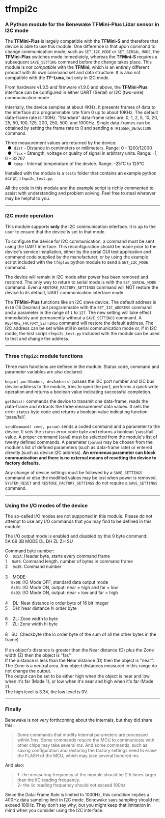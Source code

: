 # tfmpi2c
### A Python module for the Benewake TFMini-Plus Lidar sensor in I2C mode

The **TFMini-Plus** is largely compatible with the **TFMini-S** and therefore that device is able to use this module.  One difference is that upon command to change communication mode, such as `SET_I2C_MODE` or `SET_SERIAL_MODE`, the **TFMini-Plus** switches mode immediately, whereas the **TFMini-S** requires a subsequent `SAVE_SETTING` command before the change takes place.  This module is *not compatible* with the **TFMini**, which is an entirely different product with its own command set and data structure.  It is also not compatible with the **TF-Luna**, but only in I2C mode.

From hardware v1.3.5 and firmware v1.9.0 and above, the **TFMini-Plus** interface can be configured in either UART (Serial) or I2C (two-wire) communication mode

Internally, the device samples at about 4KHz.  It presents frames of data to the interface at a programmable rate from 0 up to about 10KHz.  The default data-frame rate is 100Hz.  "Standard" data-frame rates are: 0, 1, 2, 5, 10, 20, 25, 50, 100, 125, 200, 250, 500, and 1000Hz.  Single data-frames can be obtained by setting the frame rate to 0 and sending a `TRIGGER_DETECTION` command.

Three measurement values are returned by the device:
<br />&nbsp;&nbsp;&#9679;&nbsp;  `dist` - Distance in centimeters or millimeters. Range: 0 - 1200/12000
<br />&nbsp;&nbsp;&#9679;&nbsp;  `flux` - Strength, voltage or quality of signal in arbitrary units. Range: -1, 0 - 32767
<br />&nbsp;&nbsp;&#9679;&nbsp;  `temp` - Internal temperature of the device.  Range: -25°C to 125°C

Installed with the module is a `tests` folder that contains an example python script, `tfmpi2c_test.py`.

All the code in this module and the example script is richly commented to assist with understanding and problem solving.  Feel free to steal whatever may be helpful to you.
<hr />

### I2C mode operation

This module supports **only** the I2C communication interface.   It is up to the user to ensure that the device is set to that mode. 

To configure the device for I2C communication, a command must be sent using the UART interface.  This reconfiguration should be made prior to the device's service installation, either by the serial GUI test application and command code supplied by the manufacturer, or by using the example script included with the `tfmplus` python module to send a `SET_I2C_MODE` command.

The device will remain in I2C mode after power has been removed and restored.  The only way to return to serial mode is with the `SET_SERIAL_MODE` command.  Even a `RESTORE_FACTORY_SETTINGS` command will NOT restore the device to its default, UART communication interface mode.

The **TFMini-Plus** functions like an I2C slave device.  The default address is `0x10` (16 Decimal) but programmable with the `SET_I2C_ADDRESS` command and a parameter in the range of `1` to `127`.  The new setting will take effect immediately and permanently without a `SAVE_SETTINGS` command.  A `RESTORE_FACTORY_SETTINGS` command will restore the default address.  The I2C address can be set while still in serial communication mode or, if in I2C mode, the test script `tfmpi2c_test.py` included with the module can be used to test and change the address.
<hr />

### Three `tfmpi2c` module functions
Three main functions are defined in the module.  Status code, command and parameter variables are also declared.

`begin( portNumber, devAddress)` passes the I2C port number and I2C bus device address to the module, tries to open the port, performs a quick write operation and returns a boolean value indicating successful completion.

`getData()` commands the device to transmit one data-frame, reads the data-frame and extracts the three measurement data values.  It sets the error `status` byte code and returns a boolean value indicating function 'pass/fail'.

`sendCommand( cmnd, param)` sends a coded command and a parameter to the device.  It sets the `status` error code byte and returns a boolean 'pass/fail' value.  A proper command (`cmnd`) must be selected from the module's list of twenty defined commands.  A parameter (`param`) may be chosen from the module's list of defined parameters (such as data-frame rate) or entered directly (such as device I2C address). **An erroneous parameter can block communication and there is no external means of resetting the device to factory defaults.**

Any change of device settings must be followed by a `SAVE_SETTINGS` command or else the modified values may be lost when power is removed.  `SYSTEM_RESET` and `RESTORE_FACTORY_SETTINGS` do not require a `SAVE_SETTINGS` command.
<hr />

### Using the I/O modes of the device
The so-called I/O modes are not supported in this module.  Please do not attempt to use any I/O commands that you may find to be defined in this module.

The I/O output mode is enabled and disabled by this 9 byte command:<br />
5A 09 3B MODE DL DH ZL ZH SU

Command byte number:<br />
0 &nbsp;&nbsp; `0x5A`:  Header byte, starts every command frame<br />
1 &nbsp;&nbsp; `0x09`:  Command length, number of bytes in command frame<br />
2 &nbsp;&nbsp; `0x3B`:  Command number<br />
<br />
3 &nbsp;&nbsp; MODE:<br />
&nbsp;&nbsp;&nbsp;&nbsp; `0x00`: I/O Mode OFF, standard data output mode<br />
&nbsp;&nbsp;&nbsp;&nbsp; `0x01`: I/O Mode ON, output: near = high and far = low<br />
&nbsp;&nbsp;&nbsp;&nbsp; `0x02`: I/O Mode ON, output: near = low and far = high<br />
<br />
4 &nbsp;&nbsp; DL: Near distance lo order byte of 16 bit integer<br />
5 &nbsp;&nbsp; DH: Near distance hi order byte<br />
<br />
6 &nbsp;&nbsp; ZL: Zone width lo byte<br />
7 &nbsp;&nbsp; ZL: Zone width hi byte<br />
<br />
8 &nbsp;&nbsp;SU: Checkbyte (the lo order byte of the sum of all the other bytes in the frame)<br />
<br />
If an object's distance is greater than the Near distance (D) plus the Zone width (Z) then the object is "far."<br />
If the distance is less than the Near distance (D) then the object is "near".<br />
The Zone is a neutral area. Any object distances measured in this range do not change the output.<br />
The output can be set to be either high when the object is near and low when it's far (Mode 1); or low when it's near and high when it's far (Mode 2).<br />
The high level is 3.3V, the low level is 0V.
<hr>

### Finally

Benewake is not very forthcoming about the internals, but they did share this:
>Some commands that modify internal parameters are processed within 1ms.  Some commands require the MCU to communicate with other chips may take several ms.  And some commands, such as saving configuration and restoring the factory settings need to erase the FLASH of the MCU, which may take several hundred ms.

And also:
>1- the measuring frequency of the module should be 2.5 times larger than the IIC reading frequency.
<br />2- the iic reading frequency should not exceed 100hz<br />

Since the Data-Frame Rate is limited to 1000Hz, this condition implies a 400Hz data sampling limit in I2C mode.  Benewake says sampling should not exceed 100Hz.  They don't say why; but you might keep that limitation in mind when you consider using the I2C interface.

